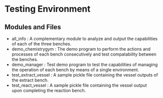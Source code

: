 # Testing Environment

## Modules and Files

- all_info : A complementary module to analyze and output the capabilities of each of the three benches.
- demo_chemistrygym : The demo program to perform the actions and processes of each bench consecutively and test compatability between the benches.
- demo_manager : Test demo program to test the capabilities of managing the operation of each bench by means of a single environment.
- test_extract_vessel : A sample pickle file containing the vessel outputs of the extract bench.
- test_react_vessel : A sample pickle file containing the vessel output upon completing the reaction bench.
